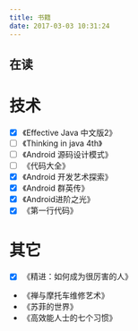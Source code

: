 ```yaml
---
title: 书籍
date: 2017-03-03 10:31:24
---
```


## 在读


技术
======
- [x] 《Effective Java 中文版2》
- [ ] 《Thinking in java 4th》
- [ ] 《Android 源码设计模式》
- [ ] 《代码大全》
- [x] 《Android 开发艺术探索》
- [x] 《Android 群英传》
- [x] 《Android进阶之光》
- [x] 《第一行代码》

其它
=====
- [x] 《精进：如何成为很厉害的人》
- 《禅与摩托车维修艺术》
- 《苏菲的世界》
- 《高效能人士的七个习惯》

